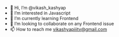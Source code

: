 - 👋 Hi, I’m @vikash_kashyap
- 👀 I’m interested in Javascript
- 🌱 I’m currently learning Frontend
- 💞️ I’m looking to collaborate on any Frontend issue
- 📫 How to reach me vikashyapiiitv@gmail.com

<!---
kashyapvi/kashyapvi is a ✨ special ✨ repository because its `README.md` (this file) appears on your GitHub profile.
You can click the Preview link to take a look at your changes.
--->
